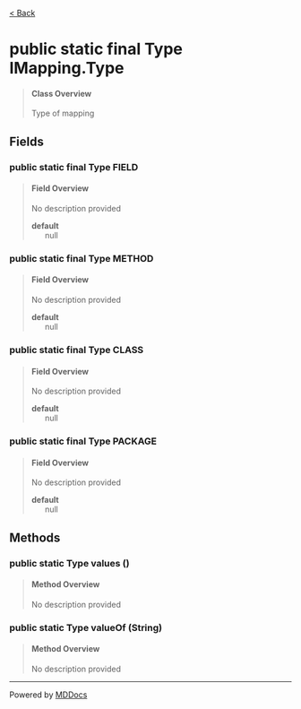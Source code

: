 [< Back](../README.md)
# public static final Type IMapping.Type #
>#### Class Overview ####
>Type of mapping
## Fields ##
### public static final Type FIELD ###
>#### Field Overview ####
>No description provided
>
>**default**<br />
>&nbsp;&nbsp;&nbsp;&nbsp;&nbsp;&nbsp;null
>
### public static final Type METHOD ###
>#### Field Overview ####
>No description provided
>
>**default**<br />
>&nbsp;&nbsp;&nbsp;&nbsp;&nbsp;&nbsp;null
>
### public static final Type CLASS ###
>#### Field Overview ####
>No description provided
>
>**default**<br />
>&nbsp;&nbsp;&nbsp;&nbsp;&nbsp;&nbsp;null
>
### public static final Type PACKAGE ###
>#### Field Overview ####
>No description provided
>
>**default**<br />
>&nbsp;&nbsp;&nbsp;&nbsp;&nbsp;&nbsp;null
>
## Methods ##
### public static Type values () ###
>#### Method Overview ####
>No description provided
>
### public static Type valueOf (String) ###
>#### Method Overview ####
>No description provided
>

---
Powered by [MDDocs](https://github.com/VRCube/MDDocs)